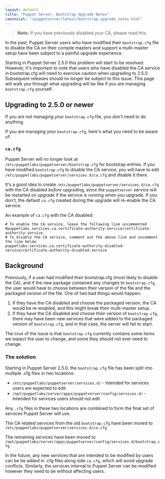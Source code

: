 ```yaml
---
layout: default
title: "Puppet Server: Bootstrap Upgrade Notes"
canonical: "/puppetserver/latest/bootstrap_upgrade_notes.html"
---
```


> **Note:** If you have previously disabled your CA, please read this.

In the past, Puppet Server users who have modified their `bootstrap.cfg` file to disable the CA on their compile masters and support a multi-master setup have been subject to a painful upgrade experience.

Starting in Puppet Server 2.5.0 this problem will start to be resolved. However, it's important to note that users who have disabled the CA service in bootstrap.cfg will need to exercise caution when upgrading to 2.5.0. Subsequent releases should no longer be subject to this issue. This page will walk you through what upgrading will be like if you are managing `bootstrap.cfg` yourself.

## Upgrading to 2.5.0 or newer

If you are not managing your `bootstrap.cfg` file, you don't need to do anything.

If you are managing your `bootstrap.cfg`, here's what you need to be aware of:

### `ca.cfg`

Puppet Server will no longer look at `/etc/puppetlabs/puppetserver/bootstrap.cfg` for bootstrap entries. If you have modified `bootstrap.cfg` to disable the CA service, you will have to edit `/etc/puppetlabs/puppetserver/services.d/ca.cfg` and disable it there.

It's a good idea to create `/etc/puppetlabs/puppetserver/services.d/ca.cfg` with the CA disabled *before* upgrading, since the `puppetserver` service will be restarted on upgrade if the service is running when you upgrade. If you don't, the default `ca.cfg` created during the upgrade will re-enable the CA service.

An example of `ca.cfg` with the CA disabled:

```
# To enable the CA service, leave the following line uncommented
#puppetlabs.services.ca.certificate-authority-service/certificate-authority-service
# To disable the CA service, comment out the above line and uncomment the line below
puppetlabs.services.ca.certificate-authority-disabled-service/certificate-authority-disabled-service
```

## Background

Previously, if a user had modified their bootstrap.cfg (most likely to disable the CA), and if the new package contained any changes to `bootstrap.cfg`, the user would have to choose between their version of the file and the packaged version of the file. One of two bad things would happen:

1. If they have the CA disabled and choose the packaged version, the CA would be re-enabled, and this might break their multi-master setup.
2. If they have the CA disabled and choose their version of `bootstrap.cfg`, there may have been new services that were added to the packaged version of `bootstrap.cfg`, and in that case, the server will fail to start.

The crux of the issue is that `bootstrap.cfg` currently contains some items we expect the user to change, and some they should not ever need to change.

### The solution

Starting in Puppet Server 2.5.0, the `bootstrap.cfg` file has been split into multiple .cfg files in two locations:
* `/etc/puppetlabs/puppetserver/services.d/` - Intended for services users are expected to edit
* `/opt/puppetlabs/server/apps/puppetserver/config/services.d/` - Intended for services users should not edit

Any `.cfg` files in these two locations are combined to form the final set of services Puppet Server will use.

The CA related services from the old `bootstrap.cfg` have been moved to `/etc/puppetlabs/puppetserver/services.d/ca.cfg`

The remaining services have been moved to `/opt/puppetlabs/server/apps/puppetserver/config/services.d/bootstrap.cfg`

In the future, any new services that are intended to be modified by users can be be added in .cfg files along side `ca.cfg`, which will avoid upgrade conflicts. Similarly, the services internal to Puppet Server can be modified however they need to be without affecting users.

